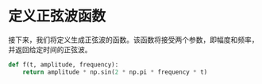 # 定义正弦波函数

接下来，我们将定义生成正弦波的函数。该函数将接受两个参数，即幅度和频率，并返回给定时间的正弦波。

```python
def f(t, amplitude, frequency):
    return amplitude * np.sin(2 * np.pi * frequency * t)
```
